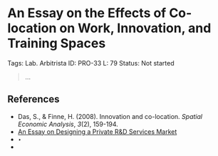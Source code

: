 # An Essay on the Effects of Co-location on Work, Innovation, and Training Spaces

Tags: Lab. Arbitrista
ID: PRO-33
L: 79
Status: Not started

> …
> 

## References

- Das, S., & Finne, H. (2008). Innovation and co-location. *Spatial Economic Analysis*, *3*(2), 159-194.
- [An Essay on Designing a Private R&D Services Market](An%20Essay%20on%20Designing%20a%20Private%20R&D%20Services%20Marke%2010a956e8f40e80418e97d13beaeb256a.md)
- ‣
-